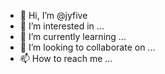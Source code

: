 - 👋 Hi, I’m @jyfive
- 👀 I’m interested in ...
- 🌱 I’m currently learning ...
- 💞️ I’m looking to collaborate on ...
- 📫 How to reach me ...

<!---
jyfive/jyfive is a ✨ special ✨ repository because its `README.md` (this file) appears on your GitHub profile.
You can click the Preview link to take a look at your changes.
--->
